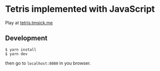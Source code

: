 # Tetris implemented with JavaScript

Play at [tetris.tmsick.me](https://tetris.tmsick.me)

## Development

```
$ yarn install
$ yarn dev
```

then go to `localhost:8080` in you browser.
